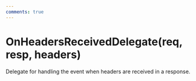 ```yaml
---
comments: true
---
```

# OnHeadersReceivedDelegate(req, resp, headers)

Delegate for handling the event when headers are received in a response. 

